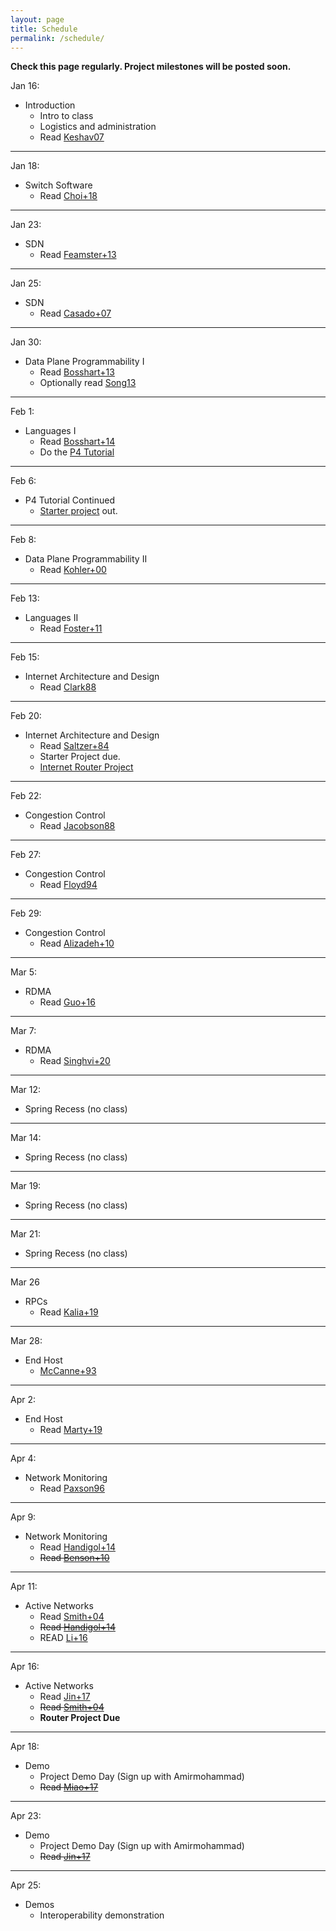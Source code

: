 ```yaml
---
layout: page
title: Schedule
permalink: /schedule/
---
```


<b>Check this page regularly. Project milestones will be posted soon.</b>


Jan 16:
* Introduction
    * Intro to class
    * Logistics and administration
    * Read [Keshav07](https://dl.acm.org/citation.cfm?id=1273458)

---

Jan 18:
* Switch Software
   *  Read [Choi+18](https://dl.acm.org/citation.cfm?id=3230546) 

---

Jan 23:
* SDN
    * Read [Feamster+13](https://dl.acm.org/citation.cfm?id=2602219)

---

Jan 25:
* SDN
    * Read [Casado+07](https://dl.acm.org/citation.cfm?id=1282382)

---

Jan 30:
* Data Plane Programmability I
   * Read [Bosshart+13](https://dl.acm.org/citation.cfm?id=2486011)
   * Optionally read [Song13](https://dl.acm.org/citation.cfm?id=2491190)

---

Feb 1:
* Languages I   
   * Read [Bosshart+14](https://dl.acm.org/citation.cfm?id=2656890)
   * Do the [P4 Tutorial](https://github.com/p4lang/tutorials)

---

Feb 6:
* P4 Tutorial Continued
   * [Starter project](https://github.com/yale-build-a-router/switch-cache) out.

---

Feb 8:
* Data Plane Programmability II
   * Read [Kohler+00](http://www.cs.princeton.edu/courses/archive/fall18/cos561/papers/Click00.pdf)

---

Feb 13:
* Languages II  
    * Read [Foster+11](https://dl.acm.org/citation.cfm?id=2034812)

---

Feb 15:
* Internet Architecture and Design
    * Read [Clark88](http://ccr.sigcomm.org/archive/1995/jan95/ccr-9501-clark.pdf)

---

Feb 20:
* Internet Architecture and Design
    * Read [Saltzer+84](https://dl.acm.org/citation.cfm?id=357402)
    * Starter Project due. 
    * [Internet Router Project](https://yale-build-a-router.github.io/documentation/internet-router/)

---

Feb 22:
* Congestion Control 
    * Read [Jacobson88](https://dl.acm.org/citation.cfm?id=52356)

---

Feb 27:
* Congestion Control 
    * Read [Floyd94](https://dl.acm.org/citation.cfm?id=205512)

---

Feb 29:
* Congestion Control 
    * Read [Alizadeh+10](https://people.csail.mit.edu/alizadeh/papers/dctcp-sigcomm10.pdf)

---

Mar 5:
* RDMA
    * Read [Guo+16](https://www.microsoft.com/en-us/research/wp-content/uploads/2016/11/rdma_sigcomm2016.pdf)

---

Mar 7:
* RDMA
    * Read [Singhvi+20](https://dl.acm.org/doi/10.1145/3387514.3405897)

---

Mar 12:
* Spring Recess (no class)

---

Mar 14:
* Spring Recess (no class)

---

Mar 19:
* Spring Recess (no class)

---

Mar 21:
* Spring Recess (no class)

---

Mar 26
* RPCs
    * Read [Kalia+19](https://dl.acm.org/doi/10.5555/3323234.3323236)

---

Mar 28:
* End Host
   * [McCanne+93](https://www.usenix.org/legacy/publications/library/proceedings/sd93/mccanne.pdf)


---

Apr 2:
* End Host
    * Read [Marty+19](https://dl.acm.org/doi/10.1145/3341301.3359657)
    
---

Apr 4:
* Network Monitoring
    * Read [Paxson96](https://conferences.sigcomm.org/sigcomm/1996/papers/paxson.pdf)

---

Apr 9:
* Network Monitoring
   * Read [Handigol+14](http://www.scs.stanford.edu/~dm/home/papers/handigol:netsight.pdf)
   * ~~Read [Benson+10](https://conferences.sigcomm.org/imc/2010/papers/p267.pdf)~~

---

Apr 11:

* Active Networks
   * Read [Smith+04](https://ieeexplore.ieee.org/document/1262565)
   * ~~Read [Handigol+14](http://www.scs.stanford.edu/~dm/home/papers/handigol:netsight.pdf)~~
   * READ [Li+16](https://www.usenix.org/node/194941)


---

Apr 16:
* Active Networks	
    * Read [Jin+17](https://dl.acm.org/citation.cfm?id=3132747.3132764)
    * ~~Read [Smith+04](https://ieeexplore.ieee.org/document/1262565)~~
    * __Router Project Due__

---

Apr 18:
* Demo
    * Project Demo Day (Sign up with Amirmohammad)
    * ~~Read [Miao+17](https://dl.acm.org/citation.cfm?id=3098824&dl=ACM&coll=DL)~~

---

Apr 23:
* Demo
    * Project Demo Day (Sign up with Amirmohammad)
    * ~~Read [Jin+17](https://dl.acm.org/citation.cfm?id=3132747.3132764)~~
   
---

Apr 25:
* Demos
   *  Interoperability demonstration 




